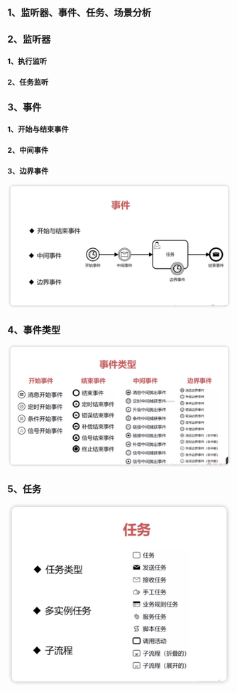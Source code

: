 ## 1、监听器、事件、任务、场景分析

## 2、监听器

### 1、执行监听

### 2、任务监听

## 3、事件

### 1、开始与结束事件

### 2、中间事件

### 3、边界事件

![image-20240610160201950](typora_img/image-20240610160201950.png)

## 4、事件类型

![image-20240610160328976](typora_img/image-20240610160328976.png)

## 5、任务

![image-20240610160440614](typora_img/image-20240610160440614.png)

